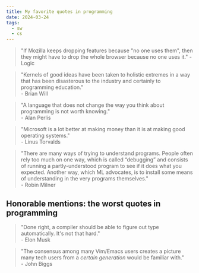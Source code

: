 ```yaml
---
title: My favorite quotes in programming
date: 2024-03-24
tags:
  - sw
  - cs
---
```


> "If Mozilla keeps dropping features because "no one uses them", then they might have to drop the whole browser because no one uses it."
> \- Logic

> "Kernels of good ideas have been taken to holistic extremes in a way that has been disasterous to the industry and certainly to programming education." \
> \- Brian Will

> "A language that does not change the way you think about programming is not worth knowing." \
> \- Alan Perlis

> "Microsoft is a lot better at making money than it is at making good operating systems." \
> \- Linus Torvalds

> "There are many ways of trying to understand programs. People often rely too much on one way, which is called “debugging” and consists of running a partly-understood program to see if it does what you expected. Another way, which ML advocates, is to install some means of understanding in the very programs themselves." \
> \- Robin Milner


## Honorable mentions: the worst quotes in programming

> "Done right, a compiler should be able to figure out type automatically. It's not that hard." \
> \- Elon Musk

> "The consensus among many Vim/Emacs users creates a picture many tech users from a *certain generation* would be familiar with." \
> \- John Biggs
